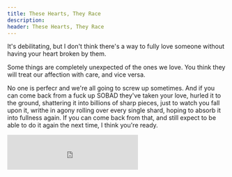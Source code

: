 ```yaml
---
title: These Hearts, They Race
description: 
header: These Hearts, They Race
---
```

It's debilitating, but I don't think there's a way to fully love someone without having your heart broken by them.

Some things are completely unexpected of the ones we love. You think they will treat our affection with care, and vice versa.

No one is perfecr and we're all going to screw up sometimes. And if you can come back from a fuck up SOBAD they've taken your love, hurled it to the ground, shattering it into billions of sharp pieces, just to watch you fall upon it, writhe in agony rolling over every single shard, hoping to absorb it into fullness again.  If you can come back from that, and still expect to be able to do it again the next time, I think you're ready.


<iframe src="https://open.spotify.com/embed/track/2kMdKdVh0t03HBuRcstafT" width="300" height="80" frameborder="0" allowtransparency="true"></iframe>
